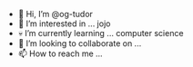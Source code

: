 - 👋 Hi, I’m @og-tudor
- 👀 I’m interested in ... jojo
- 💀 I’m currently learning ... computer science
- 💞️ I’m looking to collaborate on ...
- 📫 How to reach me ...

<!---
og-tudor/og-tudor is a ✨ special ✨ repository because its `README.md` (this file) appears on your GitHub profile.
You can click the Preview link to take a look at your changes.
--->
